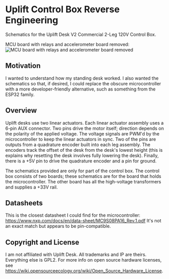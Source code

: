# Uplift Control Box Reverse Engineering
Schematics for the Uplift Desk V2 Commercial 2-Leg 120V Control Box.

MCU board with relays and accelerometer board removed:
![MCU board with relays and accelerometer board removed](./control-box-mcu-board.png)

## Motivation
I wanted to understand how my standing desk worked. I also wanted the schematics so that, if desired, I could replace the obscure microcontroller with a more developer-friendly alternative, such as something from the ESP32 family.

## Overview
Uplift desks use two linear actuators. Each linear actuator assembly uses a 6-pin AUX connector.
Two pins drive the motor itself; direction depends on the polarity of the applied voltage.
The voltage signals are PWM'd by the microcontroller to keep the linear actuators in sync.
Two of the pins are outputs from a quadrature encoder built into each leg assembly.
The encoders track the offset of the desk from the desk's lowest height (this is explains why resetting the desk involves fully lowering the desk).
Finally, there is a +5V pin to drive the quadrature encoder and a pin for ground.

The schematics provided are only for part of the control box.
The control box consists of two boards; these schematics are for the board that holds the microcontroller.
The other board has all the high-voltage transformers and supplies a +33V rail.

## Datasheets
This is the closest datasheet I could find for the microcontroller: https://www.nxp.com/docs/en/data-sheet/MC9S08PA16_Rev.1.pdf
It's not an exact match but appears to be pin-compatible.

## Copyright and License
I am not affiliated with Uplift Desk. All trademarks and IP are theirs.
Everything else is GPL2.
For more info on open source hardware licenses, see https://wiki.opensourceecology.org/wiki/Open_Source_Hardware_License.

